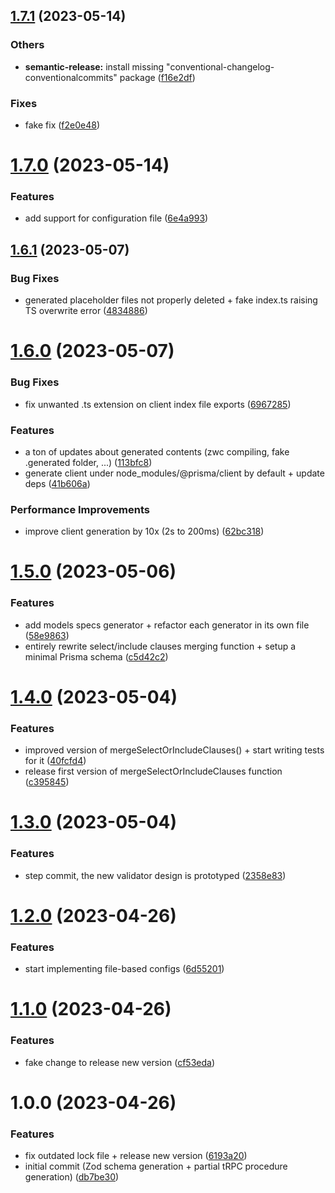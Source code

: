 ## [1.7.1](https://github.com/LilaRest/prismary/compare/v1.7.0...v1.7.1) (2023-05-14)


### Others

* **semantic-release:** install missing "conventional-changelog-conventionalcommits" package ([f16e2df](https://github.com/LilaRest/prismary/commit/f16e2df0d8e4a894156652ba67815aadcb758cea))


### Fixes

* fake fix ([f2e0e48](https://github.com/LilaRest/prismary/commit/f2e0e4837448dad703f3f4d915495d7ee3511403))

# [1.7.0](https://github.com/LilaRest/prismary/compare/v1.6.1...v1.7.0) (2023-05-14)


### Features

* add support for configuration file ([6e4a993](https://github.com/LilaRest/prismary/commit/6e4a99303cc2d8fff64aaa5dca49d018f0c3cf98))

## [1.6.1](https://github.com/LilaRest/prismary/compare/v1.6.0...v1.6.1) (2023-05-07)


### Bug Fixes

* generated placeholder files not properly deleted + fake index.ts raising TS overwrite error ([4834886](https://github.com/LilaRest/prismary/commit/48348863440fdc1dc9825b33f4626b437e4a2d9f))

# [1.6.0](https://github.com/LilaRest/prismary/compare/v1.5.0...v1.6.0) (2023-05-07)


### Bug Fixes

* fix unwanted .ts extension on client index file exports ([6967285](https://github.com/LilaRest/prismary/commit/696728520ea1ee09b4d5a764214284f577ac53af))


### Features

* a ton of updates about generated contents (zwc compiling, fake .generated folder, ...) ([113bfc8](https://github.com/LilaRest/prismary/commit/113bfc8952cde778eea3138f1ade3784be220ceb))
* generate client under node_modules/@prisma/client by default + update deps ([41b606a](https://github.com/LilaRest/prismary/commit/41b606ad39f598fdee4e99f3f457efa6b78dcb05))


### Performance Improvements

* improve client generation by 10x (2s to 200ms) ([62bc318](https://github.com/LilaRest/prismary/commit/62bc3181f1c258ede7e8e883830895ee626818a6))

# [1.5.0](https://github.com/LilaRest/prismary/compare/v1.4.0...v1.5.0) (2023-05-06)


### Features

* add models specs generator + refactor each generator in its own file ([58e9863](https://github.com/LilaRest/prismary/commit/58e9863273ee8df342366002c886d93ddd23dc12))
* entirely rewrite select/include clauses merging function + setup a minimal Prisma schema ([c5d42c2](https://github.com/LilaRest/prismary/commit/c5d42c2a92f5b6f140dd08927e6ac31893cfe331))

# [1.4.0](https://github.com/LilaRest/prismary/compare/v1.3.0...v1.4.0) (2023-05-04)


### Features

* improved version of mergeSelectOrIncludeClauses() + start writing tests for it ([40fcfd4](https://github.com/LilaRest/prismary/commit/40fcfd44cc45a2f79999b37b643c72a33a9c65b6))
* release first version of mergeSelectOrIncludeClauses function ([c395845](https://github.com/LilaRest/prismary/commit/c3958454d19be501d78ffa8ce532644454051b76))

# [1.3.0](https://github.com/LilaRest/prismary/compare/v1.2.0...v1.3.0) (2023-05-04)


### Features

* step commit, the new validator design is prototyped ([2358e83](https://github.com/LilaRest/prismary/commit/2358e83d2412802d73a25e3293a8001c726f95fe))

# [1.2.0](https://github.com/LilaRest/prismary/compare/v1.1.0...v1.2.0) (2023-04-26)


### Features

* start implementing file-based configs ([6d55201](https://github.com/LilaRest/prismary/commit/6d55201994cde9141da740fd41f34b7d551a133d))

# [1.1.0](https://github.com/LilaRest/prismary/compare/v1.0.0...v1.1.0) (2023-04-26)


### Features

* fake change to release new version ([cf53eda](https://github.com/LilaRest/prismary/commit/cf53eda2f1e3122f584eb2d97391ba56fd73e45a))

# 1.0.0 (2023-04-26)


### Features

* fix outdated lock file + release new version ([6193a20](https://github.com/LilaRest/prismary/commit/6193a207f118c3e0d6c51589d9a1aa4bf54c3faa))
* initial commit (Zod schema generation + partial tRPC procedure generation) ([db7be30](https://github.com/LilaRest/prismary/commit/db7be3099b784f6987cf3ce14de249541a744c18))
